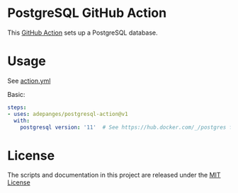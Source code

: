 # PostgreSQL GitHub Action

This [GitHub Action](https://github.com/features/actions) sets up a PostgreSQL database.

# Usage

See [action.yml](action.yml)

Basic:
```yaml
steps:
- uses: adepanges/postgresql-action@v1
  with:
    postgresql version: '11'  # See https://hub.docker.com/_/postgres for available versions
```

# License

The scripts and documentation in this project are released under the [MIT License](LICENSE)
